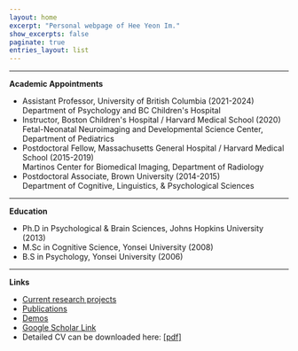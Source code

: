 ```yaml
---
layout: home
excerpt: "Personal webpage of Hee Yeon Im."
show_excerpts: false
paginate: true
entries_layout: list
---
```


------
__Academic Appointments__<br/>
* Assistant Professor, University of British Columbia (2021-2024)<br/>
    Department of Psychology and BC Children's Hospital<br/>
* Instructor, Boston Children's Hospital / Harvard Medical School (2020)<br/>
    Fetal-Neonatal Neuroimaging and Developmental Science Center, Department of Pediatrics<br/>
* Postdoctoral Fellow, Massachusetts General Hospital / Harvard Medical School (2015-2019)<br/>
    Martinos Center for Biomedical Imaging, Department of Radiology<br/>
* Postdoctoral Associate, Brown University (2014-2015)<br/>
    Department of Cognitive, Linguistics, & Psychological Sciences<br/>	          

------
__Education__<br/>
* Ph.D in Psychological & Brain Sciences, Johns Hopkins University (2013)<br/>
* M.Sc in Cognitive Science, Yonsei University (2008)<br/>
* B.S in Psychology, Yonsei University (2006)<br/>

------
__Links__<br/>
* [Current research projects](https://heeyeon-im.github.io/projects/)<br/>
* [Publications](https://heeyeon-im.github.io/publications/)<br/>
* [Demos](https://heeyeon-im.github.io/demo/)<br/>
* [Google Scholar Link](https://scholar.google.com/citations?user=Zq3Z-ioAAAAJ&hl=en)
* Detailed CV can be downloaded here: [[pdf]](/HeeYeon_Im_CV_2021_March.pdf)<br/>
